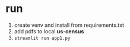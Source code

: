 # run

1. create venv and install from requirements.txt
2. add pdfs to local **us-census**
3. `streamlit run app1.py`
